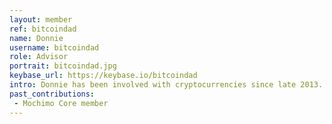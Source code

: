 ```yaml
---
layout: member
ref: bitcoindad
name: Donnie
username: bitcoindad
role: Advisor
portrait: bitcoindad.jpg
keybase_url: https://keybase.io/bitcoindad
intro: Donnie has been involved with cryptocurrencies since late 2013. He is a miner and trader who specializes in fundamental analysis and marketing, offering advice on both to Veil when needed.
past_contributions: 
 - Mochimo Core member
---
```

